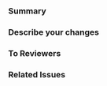 ### Summary
<!-- PR의 요약(제목)을 적어주세요 -->


### Describe your changes
<!-- 작업내용을 적어주세요 -->


### To Reviewers
<!-- 리뷰어에게 남기는 참고사항을 적어주세요 -->


### Related Issues
<!-- 예시) * resolves #71 -->

